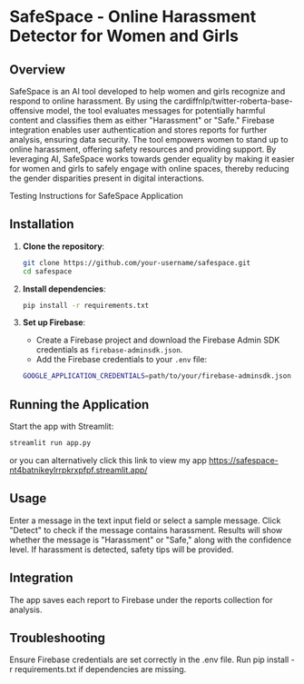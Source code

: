 # SafeSpace - Online Harassment Detector for Women and Girls

## Overview

SafeSpace is an AI tool developed to help women and girls recognize and respond to online harassment. By using the cardiffnlp/twitter-roberta-base-offensive model, the tool evaluates messages for potentially harmful content and classifies them as either "Harassment" or "Safe." Firebase integration enables user authentication and stores reports for further analysis, ensuring data security. The tool empowers women to stand up to online harassment, offering safety resources and providing support. By leveraging AI, SafeSpace works towards gender equality by making it easier for women and girls to safely engage with online spaces, thereby reducing the gender disparities present in digital interactions.

Testing Instructions for SafeSpace Application

## Installation

1. **Clone the repository**:

    ```bash
    git clone https://github.com/your-username/safespace.git
    cd safespace
    ```

2. **Install dependencies**:

    ```bash
    pip install -r requirements.txt
    ```

3. **Set up Firebase**:
    - Create a Firebase project and download the Firebase Admin SDK credentials as `firebase-adminsdk.json`.
    - Add the Firebase credentials to your `.env` file:
    
    ```bash
    GOOGLE_APPLICATION_CREDENTIALS=path/to/your/firebase-adminsdk.json
    ```

## Running the Application

Start the app with Streamlit:

```bash
streamlit run app.py
 ```
or you can alternatively click this link to view my app https://safespace-nt4batnikeylrrpkrxpfpf.streamlit.app/

## Usage


Enter a message in the text input field or select a sample message.
Click "Detect" to check if the message contains harassment.
Results will show whether the message is "Harassment" or "Safe," along with the confidence level.
If harassment is detected, safety tips will be provided.

## Integration


The app saves each report to Firebase under the reports collection for analysis.

## Troubleshooting


Ensure Firebase credentials are set correctly in the .env file.
Run pip install -r requirements.txt if dependencies are missing.
